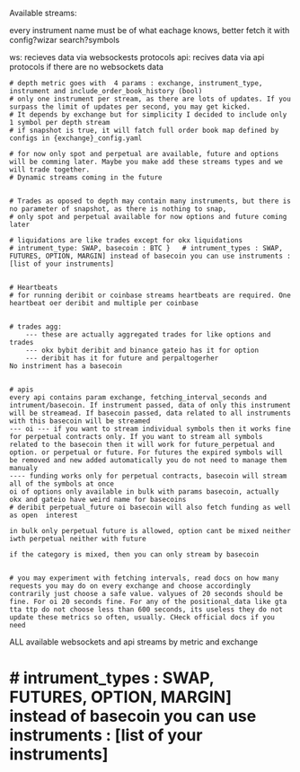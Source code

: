 Available streams:

every instrument name must be of what eachage knows, better fetch it with config?wizar search?symbols

ws: recieves data via websockests protocols
api: recives data via api protocols if there are no websockets data



    # depth metric goes with  4 params : exchange, instrument_type, instrument and include_order_book_history (bool)
    # only one instrument per stream, as there are lots of updates. If you surpass the limit of updates per second, you may get kicked.
    # It depends by exchange but for simplicity I decided to include only 1 symbol per depth stream
    # if snapshot is true, it will fatch full order book map defined by configs in {exchange}_config.yaml

    # for now only spot and perpetual are available, future and options will be comming later. Maybe you make add these streams types and we will trade together.
    # Dynamic streams coming in the future


    # Trades as oposed to depth may contain many instruments, but there is no parameter of snapshot, as there is nothing to snap, 
    # only spot and perpetual available for now options and future coming later

    # liquidations are like trades except for okx liquidations
    # intrument_type: SWAP, basecoin : BTC }   # intrument_types : SWAP, FUTURES, OPTION, MARGIN] instead of basecoin you can use instruments : [list of your instruments]


    # Heartbeats
    # for running deribit or coinbase streams heartbeats are required. One heartbeat oer deribit and multiple per coinbase


    # trades agg:
        --- these are actually aggregated trades for like options and trades
        --- okx bybit deribit and binance gateio has it for option
        --- deribit has it for future and perpaltogerher
    No instriment has a basecoin


    # apis
    every api contains param exchange, fetching_interval_seconds and intrument/basecoin. If instrument passed, data of only this instrument will be streamead. If basecoin passed, data related to all instruments with this basecoin will be streamed
    --- oi --- if you want to stream individual symbols then it works fine for perpetual contracts only. If you want to stream all symbols related to the basecoin then it will work for future_perpetual and option. or perpetual or future. For futures the expired symbols will be removed and new added automatically you do not need to manage them manualy
    ---- funding works only for perpetual contracts, basecoin will stream all of the symbols at once
    oi of options only available in bulk with params basecoin, actually okx and gateio have weird name for basecoins
    # deribit perpetual_future oi basecoin will also fetch funding as well as open  interest

    in bulk only perpetual future is allowed, option cant be mixed neither iwth perpetual neither with future

    if the category is mixed, then you can only stream by basecoin


    # you may experiment with fetching intervals, read docs on how many requests you may do on every exchange and choose accordingly contrarily just choose a safe value. valyues of 20 seconds should be fine. For oi 20 seconds fine. For any of the positional_data like gta tta ttp do not choose less than 600 seconds, its useless they do not update these metrics so often, usually. CHeck official docs if you need




ALL available websockets and api streams by metric and exchange



# # intrument_types : SWAP, FUTURES, OPTION, MARGIN] instead of basecoin you can use instruments : [list of your instruments]